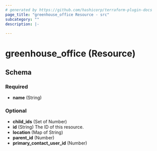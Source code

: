 ```yaml
---
# generated by https://github.com/hashicorp/terraform-plugin-docs
page_title: "greenhouse_office Resource - src"
subcategory: ""
description: |-
  
---
```


# greenhouse_office (Resource)





<!-- schema generated by tfplugindocs -->
## Schema

### Required

- **name** (String)

### Optional

- **child_ids** (Set of Number)
- **id** (String) The ID of this resource.
- **location** (Map of String)
- **parent_id** (Number)
- **primary_contact_user_id** (Number)


